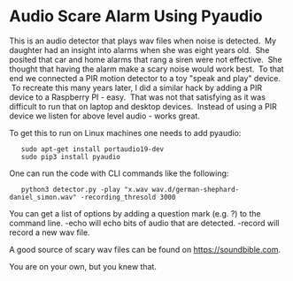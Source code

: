 Audio Scare Alarm Using Pyaudio
===============================
This is an audio detector that plays wav files when noise is detected.  My daughter had an insight into alarms when she was eight years old.  She posited that car and home alarms that rang a siren were not effective.  She thought that having the alarm make a scary noise would work best.  To that end we connected a PIR motion detector to a toy "speak and play" device.  To recreate this many years later, I did a similar hack by adding a PIR device to a Raspberry PI - easy.  That was not that satisfying as it was difficult to run that on laptop and desktop devices.  Instead of using a PIR device we listen for above level audio - works great.

To get this to run on Linux machines one needs to add pyaudio:
```
   sudo apt-get install portaudio19-dev
   sudo pip3 install pyaudio
```
One can run the code with CLI commands like the following:
```
   python3 detector.py -play "x.wav wav.d/german-shephard-daniel_simon.wav" -recording_thresold 3000 
```
You can get a list of options by adding a question mark (e.g. ?) to the command line.  -echo will echo bits of audio that are detected.  -record will record a new wav file.

A good source of scary wav files can be found on https://soundbible.com.

You are on your own, but you knew that.
